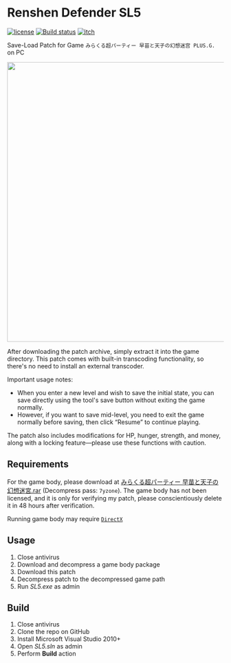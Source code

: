# Renshen Defender SL5
[![license](https://img.shields.io/badge/license-LGPL_3.0-orange)](https://github.com/Genius-Society/Renshen-Defender/blob/master/LICENSE)
[![Build status](https://img.shields.io/badge/build-passing-4dc81f)](https://ci.appveyor.com/project/Genius-Society/Renshen-Defender)
[![itch](https://img.shields.io/badge/itch.io-Renshen_Defender_SL5-fa5c5c.svg)](https://genius-society.itch.io/renshen-defender-sl5)

Save-Load Patch for Game `みらくる超パーティー 早苗と天子の幻想迷宫 PLUS.G.` on PC

<img width="650" src="https://user-images.githubusercontent.com/20459298/233093333-1746bb7a-6e71-453c-a973-80b7fa64d0a1.png" />

After downloading the patch archive, simply extract it into the game directory. This patch comes with built-in transcoding functionality, so there's no need to install an external transcoder.

Important usage notes:
- When you enter a new level and wish to save the initial state, you can save directly using the tool's save button without exiting the game normally.
- However, if you want to save mid-level, you need to exit the game normally before saving, then click “Resume” to continue playing.

The patch also includes modifications for HP, hunger, strength, and money, along with a locking feature—please use these functions with caution.

## Requirements
For the game body, please download at [みらくる超パーティー 早苗と天子の幻想迷宮.rar](https://pan.baidu.com/s/1gdlnUMZ?pwd=vk8i) (Decompress pass: `7yzone`). The game body has not been licensed, and it is only for verifying my patch, please conscientiously delete it in 48 hours after verification.

Running game body may require [`DirectX`](https://download.microsoft.com/download/1/7/1/1718CCC4-6315-4D8E-9543-8E28A4E18C4C/dxwebsetup.exe)

## Usage
 1. Close antivirus
 2. Download and decompress a game body package
 3. Download this patch
 4. Decompress patch to the decompressed game path
 5. Run _SL5.exe_ as admin

## Build
 1. Close antivirus
 2. Clone the repo on GitHub
 3. Install Microsoft Visual Studio 2010+
 4. Open _SL5.sln_ as admin
 5. Perform <b>Build</b> action